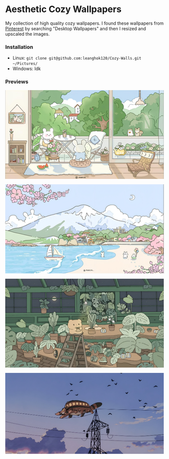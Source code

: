# Aesthetic Cozy Wallpapers

My collection of high quality cozy wallpapers. I found these wallpapers from [Pinterest](https://pinterest.com) by searching "Desktop Wallpapers" and then I resized and upscaled the images.

### Installation

- Linux: `git clone git@github.com:leanghok120/Cozy-Walls.git ~/Pictures/`
- Windows: Idk

### Previews

![Cozy home](./landscapes/house-green.jpg)

![Cozy Beach with Mountain behind](./landscapes/cozy-beach-mountain.jpeg)

![Cozy Indoor Garden Dark](./landscapes/green-indoor-garden.jpg)

![Flying Thing](./misc/sky-flying-thing.jpeg)

